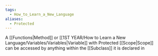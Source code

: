 ```yaml
---
tags:
  - How_to_Learn_a_New_Language
aliases:
  - Protected
---
```

A [[Functions|Method]] or [[1ST YEAR/How to Learn a New Language/Variables/Variables|Variable]] with Protected [[Scope|Scope]] can be accessed by anything within the [[Subclass]] it is declared in